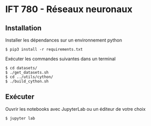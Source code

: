 # IFT 780 - Réseaux neuronaux
## Installation
Installer les dépendances sur un environnement python
```
$ pip3 install -r requirements.txt
```
Exécuter les commandes suivantes dans un terminal
```
$ cd datasets/
$ ./get_datasets.sh
$ cd ../utils/cython/
$ ./build_cython.sh
```
## Exécuter
Ouvrir les notebooks avec JupyterLab ou un éditeur de votre choix
```
$ jupyter lab
```

